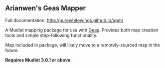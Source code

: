 ## Arianwen's Geas Mapper

Full documentation: http://purewhitewings.github.io/agm/

A Mudlet mapping package for use with [Geas](http://www.geas.de). Provides both map creation tools and simple step-following functionality.

Map included in package, will likely move to a remotely-sourced map in the future.

**Requires Mudlet 3.0.1 or above.**

